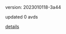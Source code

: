 version: 2023010118-3a44

updated 0 avds

[details](https://github.com/0x74f917491bfa7ebfa379/ali_avd_db/blob/master/change_log/2023/01/01/18/3a44.txt)